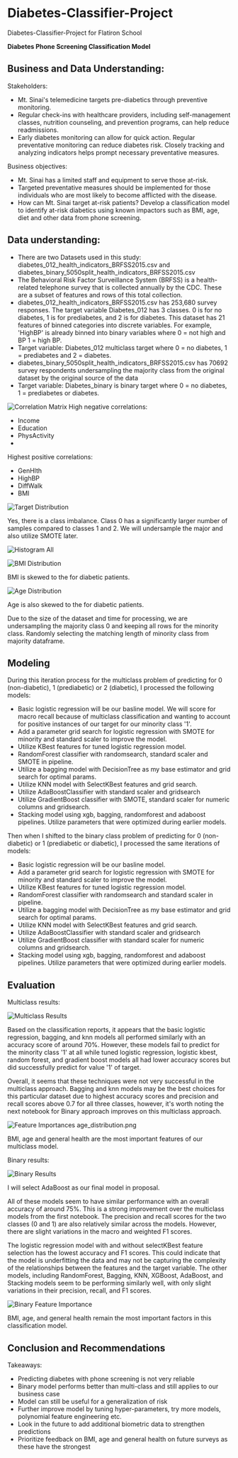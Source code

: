 # Diabetes-Classifier-Project
Diabetes-Classifier-Project for Flatiron School


**Diabetes Phone Screening Classification Model**

## Business and Data Understanding:

Stakeholders: 
- Mt. Sinai's telemedicine targets pre-diabetics through preventive monitoring.
- Regular check-ins with healthcare providers, including self-management classes, nutrition counseling, and prevention programs, can help reduce readmissions.
- Early diabetes monitoring can allow for quick action. Regular preventative monitoring can reduce diabetes risk. Closely tracking and analyzing indicators helps prompt necessary preventative measures.

Business objectives:
- Mt. Sinai has a limited staff and equipment to serve those at-risk.
- Targeted preventative measures should be implemented for those individuals who are most likely to become afflicted with the disease.
- How can Mt. Sinai target at-risk patients? Develop a classification model to identify at-risk diabetics using known impactors such as BMI, age, diet and other data from phone screening.

## Data understanding:
- There are two Datasets used in this study: diabetes_012_health_indicators_BRFSS2015.csv and diabetes_binary_5050split_health_indicators_BRFSS2015.csv
- The Behavioral Risk Factor Surveillance System (BRFSS) is a health-related telephone survey that is collected annually by the CDC. These are a subset of features and rows of this total collection.
- diabetes_012_health_indicators_BRFSS2015.csv has 253,680 survey responses. The target variable Diabetes_012 has 3 classes. 0 is for no diabetes, 1 is for prediabetes, and 2 is for diabetes. This dataset has 21 features of binned categories into discrete variables. For example, 'HighBP' is already binned into binary variables where 0 = not high and BP 1 = high BP.
- Target variable: Diabetes_012 multiclass target where 0 = no diabetes, 1 = prediabetes and 2 = diabetes.
- diabetes_binary_5050split_health_indicators_BRFSS2015.csv has 70692 survey respondents undersampling the majority class from the original dataset by the original source of the data
- Target variable: Diabetes_binary is binary target where 0 = no diabetes, 1 = prediabetes or diabetes.


![Correlation Matrix](imgs/correlation_matrix.png)
High negative correlations:
- Income
- Education
- PhysActivity
- 
Highest positive correlations:
- GenHlth
- HighBP
- DiffWalk
- BMI

![Target Distribution](imgs/diabetes_target_distribution.png)

Yes, there is a class imbalance. Class 0 has a significantly larger number of samples compared to classes 1 and 2. We will undersample the major and also utilize SMOTE later.

![Histogram All](imgs/histogram_all_features.png) 

![BMI Distribution](imgs/BMI_distribution.png)

BMI is skewed to the for diabetic patients.

![Age Distribution](imgs/age_distribution.png) 

Age is also skewed to the for diabetic patients.

Due to the size of the dataset and time for processing, we are undersampling the majority class 0 and keeping all rows for the minority class. Randomly selecting the matching length of minority class from majority dataframe.

## Modeling

During this iteration process for the multiclass problem of predicting for 0 (non-diabetic), 1 (prediabetic) or 2 (diabetic), I processed the following models:
- Basic logistic regression will be our basline model. We will score for macro recall because of multiclass classification and wanting to account for positive instances of our target for our minority class '1'.
- Add a parameter grid search for logistic regression with SMOTE for minority and standard scaler to improve the model.
- Utilize KBest features for tuned logistic regression model.
- RandomForest classifier with randomsearch, standard scaler and SMOTE in pipeline.
- Utilize a bagging model with DecisionTree as my base estimator and grid search for optimal params.
- Utilize KNN model with SelectKBest features and grid search.
- Utilize AdaBoostClassifier with standard scaler and gridsearch
- Utilize GradientBoost classifier with SMOTE, standard scaler for numeric columns and gridsearch.
- Stacking model using xgb, bagging, randomforest and adaboost pipelines. Utilize parameters that were optimized during earlier models.

Then when I shifted to the binary class problem of predicting for 0 (non-diabetic) or 1 (prediabetic or diabetic), I processed the same iterations of models:
- Basic logistic regression will be our basline model. 
- Add a parameter grid search for logistic regression with SMOTE for minority and standard scaler to improve the model.
- Utilize KBest features for tuned logistic regression model.
- RandomForest classifier with randomsearch and standard scaler in pipeline.
- Utilize a bagging model with DecisionTree as my base estimator and grid search for optimal params.
- Utilize KNN model with SelectKBest features and grid search.
- Utilize AdaBoostClassifier with standard scaler and gridsearch
- Utilize GradientBoost classifier with standard scaler for numeric columns and gridsearch.
- Stacking model using xgb, bagging, randomforest and adaboost pipelines. Utilize parameters that were optimized during earlier models.

## Evaluation

Multiclass results:

![Multiclass Results](imgs/multiclass_results.png)

Based on the classification reports, it appears that the basic logistic regression, bagging, and knn models all performed similarly with an accuracy score of around 70%. However, these models fail to predict for the minority class '1' at all while tuned logistic regression, logistic kbest, random forest, and gradient boost models all had lower accuracy scores but did successfully predict for value '1' of target.

Overall, it seems that these techniques were not very successful in the multiclass approach. Bagging and knn models may be the best choices for this particular dataset due to highest accuracy scores and precision and recall scores above 0.7 for all three classes, however, it's worth noting the next notebook for Binary approach improves on this multiclass approach.

![Feature Importances](imgs/feature_importances_final_model.png) age_distribution.png

BMI, age and general health are the most important features of our multiclass model. 

Binary results:

![Binary Results](imgs/binary_results.png) 


I will select AdaBoost as our final model in proposal.

All of these models seem to have similar performance with an overall accuracy of around 75%. This is a strong improvement over the multiclass models from the first notebook. The precision and recall scores for the two classes (0 and 1) are also relatively similar across the models. However, there are slight variations in the macro and weighted F1 scores.

The logistic regression model with and without selectKBest feature selection has the lowest accuracy and F1 scores. This could indicate that the model is underfitting the data and may not be capturing the complexity of the relationships between the features and the target variable. The other models, including RandomForest, Bagging, KNN, XGBoost, AdaBoost, and Stacking models seem to be performing similarly well, with only slight variations in their precision, recall, and F1 scores.

![Binary Feature Importance](imgs/feature_importances_binary.png) 

BMI, age, and general health remain the most important factors in this classification model. 

## Conclusion and Recommendations

Takeaways:
- Predicting diabetes with phone screening is not very reliable
- Binary model performs better than multi-class and still applies to our business case
- Model can still be useful for a generalization of risk
- Further improve model by tuning hyper-parameters, try more models, polynomial feature engineering etc.
- Look in the future to add additional biometric data to strengthen predictions
- Prioritize feedback on BMI, age and general health on future surveys as these have the strongest
